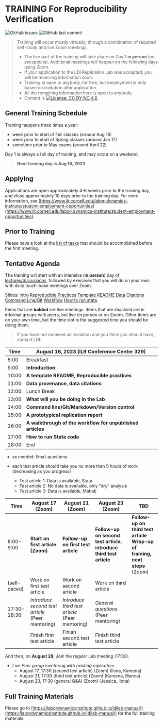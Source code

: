 TRAINING For Reproducibility Verification
=========================================


![GitHub issues](https://img.shields.io/github/issues-raw/labordynamicsinstitute/replicability-training.svg?style=flat) ![GitHub last commit](https://img.shields.io/github/last-commit/labordynamicsinstitute/replicability-training.svg?style=flat)



> Training will occur mostly virtually, through a combination of required self-study and live Zoom meetings. 
> - The live part of the training will take place on Day 1 **in person** (no exceptions). Additional meetings will happen on the following days using Zoom.
> - If your application to the LDI Replication Lab was accepted,  you will be receiving information soon.
> - Training is open to anybody, for free, but employment is only based on invitation after application.
> - All the remaining information here is open to anybody. 
> - Content is [![License: CC BY-NC 4.0](https://licensebuttons.net/l/by-nc/4.0/80x15.png)](https://creativecommons.org/licenses/by-nc/4.0/).

## General Training Schedule

Training happens three times a year:

- week prior to start of Fall classes (around Aug 16)
- week prior to start of Spring classes (around Jan 17)
- sometime prior to May exams (around April 22)

Day 1 is always a full day of training, and may occur on a weekend.

> **Next training day is Aug 16, 2023**

## Applying 

Applications are open  approximately 4-6 weeks prior to the training day, and close approximately 10 days prior to the training day. For more information, see [https://www.ilr.cornell.edu/labor-dynamics-institute/student-employment-opportunities](https://www.ilr.cornell.edu/labor-dynamics-institute/student-employment-opportunities).

## Prior to Training


Please have a look at the [list of tasks](https://labordynamicsinstitute.github.io/ldilab-manual/02-02-pre-training-tasks.html) that should be accomplished before the first meeting. 

## Tentative Agenda

The training will start with an intensive (**in person**) day of [lectures/discussions](https://labordynamicsinstitute.github.io/replicability-training-presentation/#1), followed by exercises that you will do on your own, with daily touch-base meetings over Zoom.

Slides:
[Intro](https://labordynamicsinstitute.github.io/replicability-training-presentation/#1)
[Reproducible Practices](https://labordynamicsinstitute.github.io/replicability-training-presentation/part1a.html#1)
[Template README](https://labordynamicsinstitute.github.io/replicability-training-presentation/part1b.html#1)
[Data Citations](https://labordynamicsinstitute.github.io/replicability-training-presentation/part2.html#1)
[Command Line/Git](https://labordynamicsinstitute.github.io/replicability-training-presentation/part4.html#(1))
[Workflow](https://labordynamicsinstitute.github.io/ldilab-manual/11-00-jira-workflow.html)
[How to run stata](https://labordynamicsinstitute.github.io/replicability-training-presentation/part5.html)

Items that are **bolded** are live meetings. Items that are *italicized* are in informal groups with peers, but live (in person or on Zoom). Other items are on your own time, but the time slot is the suggested time you should be doing them. 

> If you have not received an invitation and you think you should have, contact LDI.

| Time  |  August 16, 2023     (ILR Conference Center 329)                           |
|-------|-----------------------------------------------------------|
|  8:00 | Breakfast  |
|  9:00 |  **Introduction**      |
| 10:00 |  **A template README, Reproducible practices**                     |
| 11:00 | **Data provenance, data citations**  |
| 12:00 |  Lunch Break                                               |
| 13:00 |  **What will you be doing in the Lab**                    |
| 14:00 |  **Command line/Git/Markdown/Version control**                    |
| 15:00 |  **A prototypical replication report**                        |
| 16:00 | **A walkthrough of the workflow for unpublished articles**|
| 17:00 | **How to run Stata code** |
| 18:00 | End                           |



- as needed: Email questions

- each test article should take you no more than 5 hours of work (decreasing as you progress)
  - Test article 1: Data is available, Stata
  - Test article 2: No data is available, only "dry" analysis
  - Test article 3: Data is available, Matlab


| Time     | August 17 (Zoom)                 |  August 21 (Zoom)                    | August 23 (Zoom)                            | TBD |
|----------|-----------------------------------|---------------------------------------|----------------------------------------|----------------------------------------|
| 8:00-9:00     | **Start on first article (Zoom)** | **Follow-up on first test article**   |  **Follow-up on second test article, introduce  third test article**  | **Follow-up on third test article**<br>**Wrap-up of training, next steps** (Zoom) | 
| (self-paced)| Work on first test article     | Work on second article                | Work on third article
| 17:30- 18:30    | *Introduce second test article* <br>(Peer mentoring) | *Introduce third test article*<br/> (Peer mentoring) |  *General questions*<br/> (Peer mentoring)  |  |
|          | Finish first test article           |  Finish second test article         |  Finish third test article    ||                                   

And then, on **August 28**, Join the regular Lab meeting (17:30).

- *Live Peer group mentoring with existing replicators*
  - August 17, 17:30 (second test article) (Zoom) (Ilona, Kareena)
  - August 21, 17:30 (third test article) (Zoom) (Kareena, Bianca)
  - August 23, 17:30 (general Q&A) (Zoom) (Jessica, Ilona)

Full Training Materials
----------------------

Please go to [https://labordynamicsinstitute.github.io/ldilab-manual/](https://labordynamicsinstitute.github.io/ldilab-manual/) for the full training materials.

